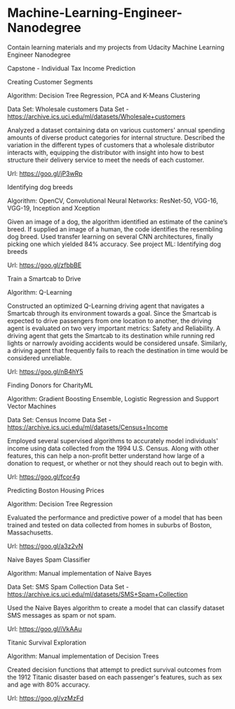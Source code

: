 # Machine-Learning-Engineer-Nanodegree
Contain learning materials and my projects from Udacity Machine Learning Engineer Nanodegree

Capstone - Individual Tax Income Prediction


Creating Customer Segments

Algorithm: Decision Tree Regression, PCA and K-Means Clustering

Data Set: Wholesale customers Data Set - https://archive.ics.uci.edu/ml/datasets/Wholesale+customers

Analyzed a dataset containing data on various customers' annual spending amounts of diverse product categories for internal structure. Described the variation in the different types of customers that a wholesale distributor interacts with, equipping the distributor with insight into how to best structure their delivery service to meet the needs of each customer.

Url: https://goo.gl/jP3wRp


Identifying dog breeds

Algorithm: OpenCV, Convolutional Neural Networks: ResNet-50, VGG-16, VGG-19, Inception and Xception

Given an image of a dog, the algorithm identified an estimate of the canine’s breed. If supplied an image of a human, the code identifies the resembling dog breed. Used transfer learning on several CNN architectures, finally picking one which yielded 84% accuracy. See project ML: Identifying dog breeds

Url: https://goo.gl/zfbbBE


Train a Smartcab to Drive

Algorithm: Q-Learning

Constructed an optimized Q-Learning driving agent that navigates a Smartcab through its environment towards a goal. Since the Smartcab is expected to drive passengers from one location to another, the driving agent is evaluated on two very important metrics: Safety and Reliability. A driving agent that gets the Smartcab to its destination while running red lights or narrowly avoiding accidents would be considered unsafe. Similarly, a driving agent that frequently fails to reach the destination in time would be considered unreliable.

Url: https://goo.gl/nB4hY5


Finding Donors for CharityML

Algorithm: Gradient Boosting Ensemble, Logistic Regression and Support Vector Machines

Data Set: Census Income Data Set - https://archive.ics.uci.edu/ml/datasets/Census+Income

Employed several supervised algorithms to accurately model individuals' income using data collected from the 1994 U.S. Census. Along with other features, this can help a non-profit better understand how large of a donation to request, or whether or not they should reach out to begin with.

Url: https://goo.gl/fcor4g


Predicting Boston Housing Prices

Algorithm: Decision Tree Regression

Evaluated the performance and predictive power of a model that has been trained and tested on data collected from homes in suburbs of Boston, Massachusetts.

Url: https://goo.gl/a3z2vN


Naive Bayes Spam Classifier

Algorithm: Manual implementation of Naive Bayes

Data Set: SMS Spam Collection Data Set - https://archive.ics.uci.edu/ml/datasets/SMS+Spam+Collection

Used the Naive Bayes algorithm to create a model that can classify dataset SMS messages as spam or not spam.

Url: https://goo.gl/iVkAAu


Titanic Survival Exploration

Algorithm: Manual implementation of Decision Trees

Created decision functions that attempt to predict survival outcomes from the 1912 Titanic disaster based on each passenger's features, such as sex and age with 80% accuracy.

Url: https://goo.gl/vzMzFd
